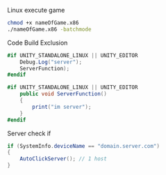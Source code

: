 Linux execute game
```sh
chmod +x nameOfGame.x86
./nameOfGame.x86 -batchmode
```

Code Build Exclusion
```c#
#if UNITY_STANDALONE_LINUX || UNITY_EDITOR
    Debug.Log("server");
    ServerFunction);
#endif

#if UNITY_STANDALONE_LINUX || UNITY_EDITOR
    public void ServerFunction()
    {
        print("im server");
    }
#endif
```

Server check if
```c#
if (SystemInfo.deviceName == "domain.server.com")
{
    AutoClickServer(); // 1 host
}
```
